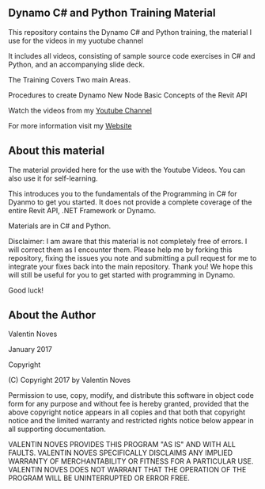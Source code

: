 ## Dynamo C# and Python Training Material ##

This repository contains the Dynamo C# and Python training, the material I use for the videos in my yuotube channel

It includes all videos, consisting of sample source code exercises in C# and Python, and an accompanying slide deck.

The Training Covers Two main Areas.

Procedures to create Dynamo New Node 
Basic Concepts of the Revit API


Watch the videos from my [Youtube Channel](https://www.youtube.com/channel/UCp_UhkKl76_KA6WaHvWCBMg)


For more information visit my [Website](http://valentinnoves.com/)



## About this material ##

The material provided here for the use with the Youtube Videos. You can also use it for self-learning.

This introduces you to the fundamentals of the Programming in C# for Dyanmo to get you started. It does not provide a complete coverage of the entire Revit API, .NET Framework or Dynamo.

Materials are in C# and Python.

Disclaimer: I am aware that this material is not completely free of errors. I will correct them as I encounter them. Please help me by forking this repository, fixing the issues you note and submitting a pull request for me to integrate your fixes back into the main repository. Thank you! We hope this will still be useful for you to get started with programming in Dynamo.

Good luck!

## About the Author ##

Valentin Noves

January 2017

Copyright

(C) Copyright 2017 by Valentin Noves

Permission to use, copy, modify, and distribute this software in object code form for any purpose and without fee is hereby granted, provided that the above copyright notice appears in all copies and that both that copyright notice and the limited warranty and restricted rights notice below appear in all supporting documentation.

VALENTIN NOVES PROVIDES THIS PROGRAM "AS IS" AND WITH ALL FAULTS. VALENTIN NOVES SPECIFICALLY DISCLAIMS ANY IMPLIED WARRANTY OF MERCHANTABILITY OR FITNESS FOR A PARTICULAR USE. VALENTIN NOVES DOES NOT WARRANT THAT THE OPERATION OF THE PROGRAM WILL BE UNINTERRUPTED OR ERROR FREE.

